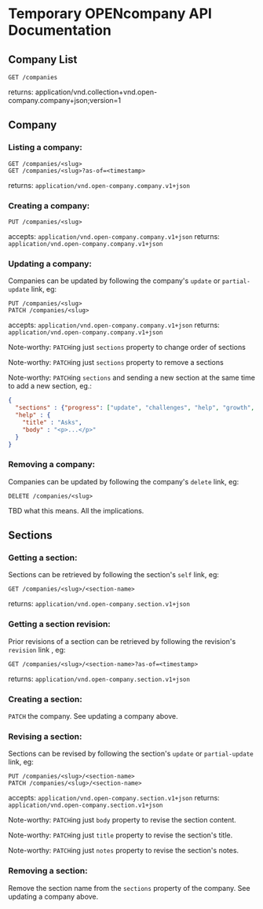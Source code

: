 # Temporary OPENcompany API Documentation

## Company List

```
GET /companies
```
returns: application/vnd.collection+vnd.open-company.company+json;version=1

## Company

### Listing a company:

```
GET /companies/<slug>
GET /companies/<slug>?as-of=<timestamp>
```
returns: `application/vnd.open-company.company.v1+json`

### Creating a company:

```
PUT /companies/<slug>
```
accepts: `application/vnd.open-company.company.v1+json`
returns: `application/vnd.open-company.company.v1+json`

### Updating a company:

Companies can be updated by following the company's `update` or `partial-update` link, eg:

```
PUT /companies/<slug>
PATCH /companies/<slug>
```
accepts: `application/vnd.open-company.company.v1+json`
returns: `application/vnd.open-company.company.v1+json`

Note-worthy: `PATCH`ing just `sections` property to change order of sections

Note-worthy: `PATCH`ing just `sections` property to remove a sections

Note-worthy: `PATCH`ing `sections` and sending a new section at the same time to add a new section, eg.:

```json
{
  "sections" : {"progress": ["update", "challenges", "help", "growth", "finances"], "company": ["mission", "values"]},
  "help" : {
    "title" : "Asks",
    "body" : "<p>...</p>"
  }
}
```

### Removing a company:

Companies can be updated by following the company's `delete` link, eg:

```
DELETE /companies/<slug>
```

TBD what this means. All the implications.


## Sections

### Getting a section:

Sections can be retrieved by following the section's `self` link, eg:

```
GET /companies/<slug>/<section-name>
```
returns: `application/vnd.open-company.section.v1+json`

### Getting a section revision:

Prior revisions of a section can be retrieved by following the revision's `revision` link , eg:

```
GET /companies/<slug>/<section-name>?as-of=<timestamp>
```
returns: `application/vnd.open-company.section.v1+json`

### Creating a section:

`PATCH` the company. See updating a company above.

### Revising a section:

Sections can be revised by following the section's `update` or `partial-update` link, eg:

```
PUT /companies/<slug>/<section-name>
PATCH /companies/<slug>/<section-name>
```
accepts: `application/vnd.open-company.section.v1+json`
returns: `application/vnd.open-company.section.v1+json`

Note-worthy: `PATCH`ing just `body` property to revise the section content.

Note-worthy: `PATCH`ing just `title` property to revise the section's title.

Note-worthy: `PATCH`ing just `notes` property to revise the section's notes.

### Removing a section:

Remove the section name from the `sections` property of the company. See updating a company above.